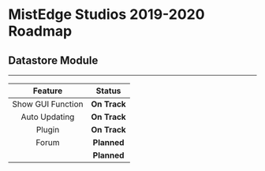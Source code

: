 # MistEdge Studios 2019-2020 Roadmap

## Datastore Module
-------
|Feature|Status|
| :---: | :---: |
|Show GUI Function| **On Track** |
| Auto Updating | **On Track** |
| Plugin | **On Track** |
| Forum | **Planned**|
|  | **Planned**|